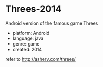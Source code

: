 # Threes-2014
Android version of the famous game Threes

- platform: Android
- language: java
- genre: game
- created: 2014

refer to http://asherv.com/threes/
